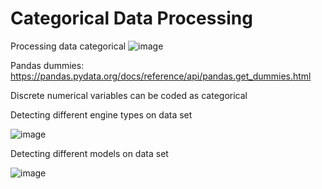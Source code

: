 # Categorical Data Processing

Processing data categorical
![image](https://user-images.githubusercontent.com/78567418/147978604-f53aee7a-a6b3-4ca8-8ada-6223caf76bf2.png)

Pandas dummies: https://pandas.pydata.org/docs/reference/api/pandas.get_dummies.html

Discrete numerical variables can be coded as categorical

Detecting different engine types on data set

![image](https://user-images.githubusercontent.com/78567418/147978992-395802e1-9018-4fba-ba6d-8867b0fafa37.png)

Detecting different models on data set 

![image](https://user-images.githubusercontent.com/78567418/147978857-83fd64ba-101e-4187-a634-3fa5790d8d96.png)
